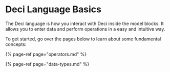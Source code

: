# Deci Language Basics

The Deci language is how you interact with Deci inside the model blocks. It allows you to enter data and perform operations in a easy and intuitive way.

To get started, go over the pages below to learn about some fundamental concepts:

{% page-ref page="operators.md" %}

{% page-ref page="data-types.md" %}



